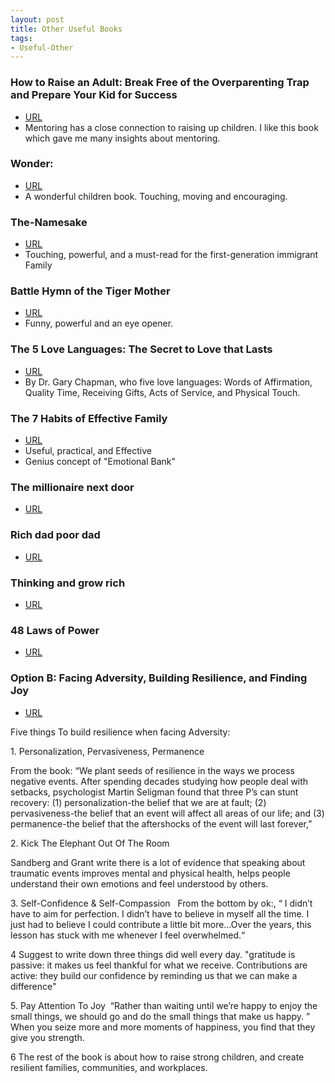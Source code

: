 ```yaml
---
layout: post
title: Other Useful Books
tags:
- Useful-Other
---
```



### How to Raise an Adult: Break Free of the Overparenting Trap and Prepare Your Kid for Success

- [URL](https://www.amazon.com/How-Raise-Adult-Overparenting-Prepare/dp/1250093635/ref=tmm_pap_swatch_0?_encoding=UTF8&qid=1497746888&sr=1-1)
- Mentoring has a close connection to raising up children. I like this  book which gave me  many insights about mentoring.

### Wonder:

- [URL](https://smile.amazon.com/dp/B0051ANPZQ/ref=smi_www_rco2_go_smi_g2609328962?_encoding=UTF8&btkr=1&ie=UTF8)
- A wonderful children book. Touching, moving and encouraging.

### The-Namesake
- [URL](https://www.amazon.com/Namesake-Novel-Jhumpa-Lahiri/dp/0618485228/ref=tmm_pap_swatch_0?_encoding=UTF8&qid=1497747102&sr=1-1)
- Touching, powerful, and a must-read for the first-generation immigrant Family

### Battle Hymn of the Tiger Mother

- [URL](https://www.amazon.com/Battle-Hymn-Tiger-Mother-Chua/dp/0143120581)
- Funny, powerful and an eye opener.


### The 5 Love Languages: The Secret to Love that Lasts

- [URL](https://www.amazon.com/dp/B00OICLVBI/ref=dp-kindle-redirect?_encoding=UTF8&btkr=1)
- By Dr. Gary Chapman, who five love languages: Words of Affirmation, Quality Time, Receiving Gifts, Acts of Service, and Physical Touch.

###  The 7 Habits of Effective Family

- [URL](https://www.amazon.com/dp/B00L73JQ0O/ref=dp-kindle-redirect?_encoding=UTF8&btkr=1)
- Useful, practical, and Effective
- Genius concept of "Emotional Bank"

### The millionaire next door

- [URL](https://www.amazon.com/dp/B00CLT31D6/ref=dp-kindle-redirect?_encoding=UTF8&btkr=1)

### Rich dad poor dad

- [URL](https://www.amazon.com/Rich-Dad-Poor-Teach-Middle/dp/1612680178/ref=tmm_pap_swatch_0?_encoding=UTF8&qid=1497746658&sr=1-1)


### Thinking and grow rich

- [URL](https://www.amazon.com/dp/B007RHO316/ref=dp-kindle-redirect?_encoding=UTF8&btkr=1)


### 48 Laws of Power

- [URL](https://en.wikipedia.org/wiki/The_48_Laws_of_Power)


### Option B: Facing Adversity, Building Resilience, and Finding Joy

- [URL](https://www.amazon.com/dp/B01N8R5QD7/ref=dp-kindle-redirect?_encoding=UTF8&btkr=1)

Five things To build resilience when facing Adversity:

1. Personalization, Pervasiveness, Permanence

From the  book: “We plant seeds of resilience in the ways we process negative events. After spending decades studying how people deal with setbacks, psychologist Martin Seligman found that three P’s can stunt recovery: (1) personalization-the belief that we are at fault; (2) pervasiveness-the belief that an event will affect all areas of our life; and (3) permanence-the belief that the aftershocks of the event will last forever,”

2. Kick The Elephant Out Of The Room

 Sandberg and Grant write there is a lot of evidence that speaking about traumatic events improves mental and physical health, helps people understand their own emotions and feel understood by others.

3. Self-Confidence & Self-Compassion  
From the bottom by ok:, “ I didn’t have to aim for perfection. I didn’t have to believe in myself all the time. I just had to believe I could contribute a little bit more…Over the years, this lesson has stuck with me whenever I feel overwhelmed.“

4 Suggest to write down three things did well every day.
"gratitude is passive: it makes us feel thankful for what we receive. Contributions are active: they build our confidence by reminding us that we can make a difference"

5. Pay Attention To Joy
 “Rather than waiting until we’re happy to enjoy the small things, we should go and do the small things that make us happy. ” When you seize more and more moments of happiness, you find that they give you strength.

6 The rest of the book is about how to raise strong children, and create resilient families, communities, and workplaces.

